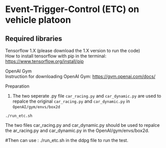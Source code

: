 Event-Trigger-Control (ETC) on vehicle platoon
===========

Required libraries
--------------
Tensorflow 1.X (please download the 1.X version to run the code)  
How to install tensorflow with pip in the terminal:   https://www.tensorflow.org/install/pip  

OpenAI Gym  
Instruction for downloading OpenAI Gym:    https://gym.openai.com/docs/  

Preparation  
1. The two seperate .py file `car_racing.py` and `car_dynamic.py` are used to repalce the original  `car_racing.py` and `car_dynamic.py` in `OpenAI/gym/envs/box2d`  
```
./run_etc.sh
```
The two files car_racing.py and car_dynamic.py should be used to repalce the ar_racing.py and car_dynamic.py in the OpenAI/gym/envs/box2d.




#Then can use : ./run_etc.sh in the ddpg file to run the test.
